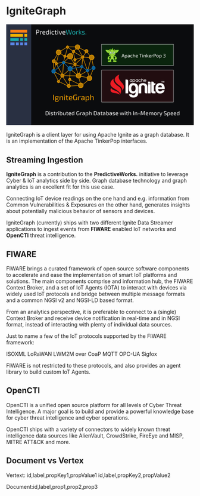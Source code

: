 # IgniteGraph

<p align="center">
  <img src="https://github.com/predictiveworks/ignite-graph/blob/main/images/ignite-graph.png" width="600" alt="IgniteGraph">
</p>


IgniteGraph is a client layer for using Apache Ignite as a graph database. It is 
an implementation of the Apache TinkerPop  interfaces.

## Streaming Ingestion

**IgniteGraph** is a contribution to the **PredictiveWorks.** initiative to leverage Cyber & IoT analytics
side by side. Graph database technology and graph analytics is an excellent fit for this use case.

Connecting IoT device readings on the one hand and e.g. information from Common Vulnerabilities & Exposures
on the other hand, generates insights about potentially malicious behavior of sensors and devices.

IgniteGraph (currently) ships with two different Ignite Data Streamer applications to ingest events from
**FIWARE** enabled IoT networks and **OpenCTI** threat intelligence.

## FIWARE

FIWARE brings a curated framework of open source software components to accelerate and ease the implementation 
of smart IoT platforms and solutions. The main components comprise and information hub, the FIWARE Context Broker, 
and a set of IoT Agents (IOTA) to interact with devices via widely used IoT protocols and bridge between multiple 
message formats and a common NGSI v2 and NGSI-LD based format.

From an analytics perspective, it is preferable to connect to a (single) Context Broker and receive device notification 
in real-time and in NGSI format, instead of interacting with plenty of individual data sources.

Just to name a few of the IoT protocols supported by the FIWARE framework:

ISOXML
LoRaWAN
LWM2M over CoaP
MQTT
OPC-UA
Sigfox

FIWARE is not restricted to these protocols, and also provides an agent library to build custom IoT Agents.

## OpenCTI

OpenCTI is a unified open source platform for all levels of Cyber Threat Intelligence. A major goal is to build 
and provide a powerful knowledge base for cyber threat intelligence and cyber operations.

OpenCTI ships with a variety of connectors to widely known threat intelligence data sources like AlienVault, 
CrowdStrike, FireEye and MISP, MITRE ATT&CK and more.


## Document vs Vertex 

Vertext: id,label,propKey1,propValue1
         id,label,propKey2,propValue2

Document:id,label,prop1,prop2,prop3

